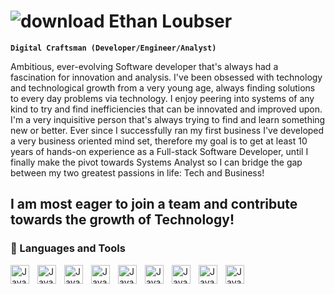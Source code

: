 # ![download](https://github.com/Ethan-Loubser/Ethan-Loubser/assets/119961800/e12f3475-c0d8-4e5c-b804-8228ddf5f0bf) Ethan Loubser

**`Digital Craftsman (Developer/Engineer/Analyst)`**

Ambitious, ever-evolving Software developer that's always had a fascination for innovation and analysis. I've been obsessed with technology and technological growth from a very young age, always finding solutions to every day problems via technology. I enjoy peering into systems of any kind to try and find inefficiencies that can be innovated and improved upon. I'm a very inquisitive person that's always trying to find and learn something new or better. Ever since I successfully ran my first business I've developed a very business oriented mind set, therefore my goal is to get at least 10 years of hands-on experience as a Full-stack Software Developer, until I finally make the pivot towards Systems Analyst so I can bridge the gap between my two greatest passions in life: Tech and Business!

I am most eager to join a team and contribute towards the growth of Technology!
---
### 🧰 Languages and Tools

<img align="left" alt="Java" width="30px" style="padding-right:10px;" src="https://cdn.jsdelivr.net/gh/devicons/devicon/icons/python/python-original.svg"/>
<img align="left" alt="Java" width="30px" style="padding-right:10px;" src="https://cdn.jsdelivr.net/gh/devicons/devicon/icons/csharp/csharp-original.svg"/>
<img align="left" alt="Java" width="30px" style="padding-right:10px;" src="https://cdn.jsdelivr.net/gh/devicons/devicon/icons/android/android-original.svg"/>
<img align="left" alt="Java" width="30px" style="padding-right:10px;" src="https://cdn.jsdelivr.net/gh/devicons/devicon/icons/visualstudio/visualstudio-plain.svg"/>
<img align="left" alt="Java" width="30px" style="padding-right:10px;" src="https://cdn.jsdelivr.net/gh/devicons/devicon/icons/pycharm/pycharm-original.svg"/>
<img align="left" alt="Java" width="30px" style="padding-right:10px;" src="https://cdn.jsdelivr.net/gh/devicons/devicon/icons/androidstudio/androidstudio-original.svg"/>
<img align="left" alt="Java" width="30px" style="padding-right:10px;" src="https://cdn.jsdelivr.net/gh/devicons/devicon/icons/kotlin/kotlin-original.svg"/>
<img align="left" alt="Java" width="30px" style="padding-right:10px;" src="https://cdn.jsdelivr.net/gh/devicons/devicon/icons/microsoftsqlserver/microsoftsqlserver-plain.svg"/>
<img align="left" alt="Java" width="30px" style="padding-right:10px;" src="https://cdn.jsdelivr.net/gh/devicons/devicon/icons/github/github-original.svg"/>
